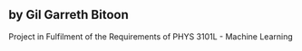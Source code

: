 # <to fill title>
## by Gil Garreth Bitoon
Project in Fulfilment of the Requirements of PHYS 3101L - Machine Learning
